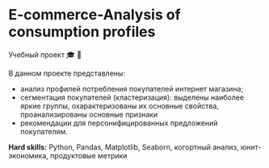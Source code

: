 # E-commerce-Analysis of consumption profiles
Учебный проект &#127891; &#128722; 

В данном проекте представлены: 
* анализ профилей потребления покупателей интернет магазина;
* сегментация покупателей (кластеризация): выделены наиболее яркие группы, охарактеризованы их основные свойства, проанализированы основные признаки
* рекомендации для персонифицированных предложений покупателям.

**Hard skills:** Python, Pandas, Matplotlib, Seaborn, когортный анализ, юнит-экономика, продуктовые метрики
